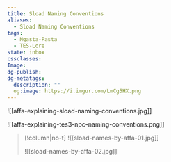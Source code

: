 ```yaml
---
title: Sload Naming Conventions
aliases:
  - Sload Naming Conventions
tags:
  - Ngasta-Pasta
  - TES-Lore
state: inbox
cssclasses: 
Image: 
dg-publish: 
dg-metatags:
  description: ""
  og:image: https://i.imgur.com/LmCg5HX.png
---
```

![[affa-explaining-sload-naming-conventions.jpg]]

![[affa-explaining-tes3-npc-naming-conventions.png]]

> [!column|no-t]
> ![[sload-names-by-affa-01.jpg]] 
> 
> ![[sload-names-by-affa-02.jpg]]